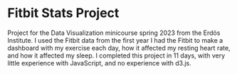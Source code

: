 # Fitbit Stats Project

Project for the Data Visualization minicourse spring 2023 from the Erdös Institute.  I used the Fitbit data from the first year I had the Fitbit to make a dashboard with my exercise each day, how it affected my resting heart rate, and how it affected my sleep.  I completed this project in 11 days, with very little experience with JavaScript, and no experience with d3.js.

